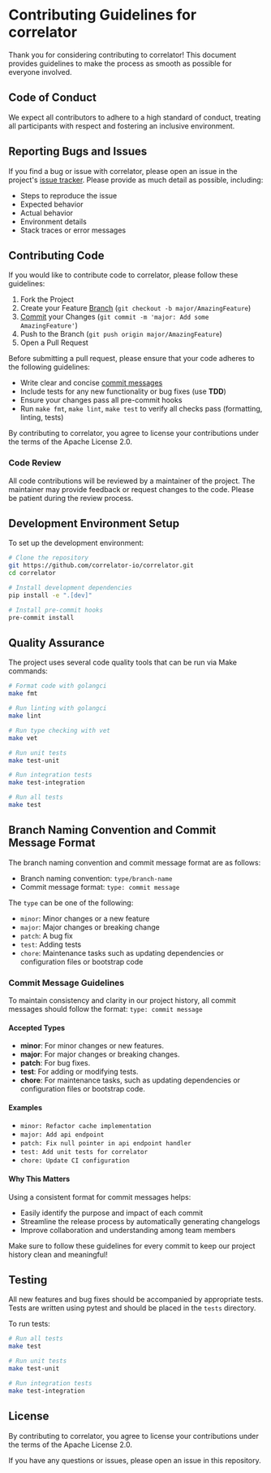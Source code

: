 # Contributing Guidelines for correlator

Thank you for considering contributing to correlator! This document provides guidelines to make the process as smooth as possible for everyone involved.

## Code of Conduct

We expect all contributors to adhere to a high standard of conduct, treating all participants with respect and fostering an inclusive environment.

## Reporting Bugs and Issues

If you find a bug or issue with correlator, please open an issue in the project's [issue tracker](https://github.com/correlator-io/correlator/issues). Please provide as much detail as possible, including:

- Steps to reproduce the issue
- Expected behavior
- Actual behavior
- Environment details
- Stack traces or error messages

## Contributing Code

If you would like to contribute code to correlator, please follow these guidelines:

1. Fork the Project
2. Create your Feature [Branch](#branch-naming-convention-and-commit-message-format) (`git checkout -b major/AmazingFeature`)
3. [Commit](#commit-message-guidelines) your Changes (`git commit -m 'major: Add some AmazingFeature'`)
4. Push to the Branch (`git push origin major/AmazingFeature`)
5. Open a Pull Request

Before submitting a pull request, please ensure that your code adheres to the following guidelines:

- Write clear and concise [commit messages](#commit-message-guidelines)
- Include tests for any new functionality or bug fixes (use **TDD**)
- Ensure your changes pass all pre-commit hooks
- Run `make fmt`, `make lint`, `make test` to verify all checks pass (formatting, linting, tests)

By contributing to correlator, you agree to license your contributions under the terms of the Apache License 2.0.

### Code Review

All code contributions will be reviewed by a maintainer of the project. The maintainer may provide feedback or request changes to the code. Please be patient during the review process.

## Development Environment Setup

To set up the development environment:

```bash
# Clone the repository
git https://github.com/correlator-io/correlator.git
cd correlator

# Install development dependencies
pip install -e ".[dev]"

# Install pre-commit hooks
pre-commit install
```

## Quality Assurance

The project uses several code quality tools that can be run via Make commands:

```bash
# Format code with golangci
make fmt

# Run linting with golangci
make lint

# Run type checking with vet
make vet

# Run unit tests
make test-unit

# Run integration tests
make test-integration

# Run all tests
make test
```

## Branch Naming Convention and Commit Message Format

The branch naming convention and commit message format are as follows:

- Branch naming convention: `type/branch-name`
- Commit message format: `type: commit message`

The `type` can be one of the following:

- `minor`: Minor changes or a new feature
- `major`: Major changes or breaking change
- `patch`: A bug fix
- `test`: Adding tests
- `chore`: Maintenance tasks such as updating dependencies or configuration files or bootstrap code

### Commit Message Guidelines

To maintain consistency and clarity in our project history, all commit messages should follow the format: `type: commit message`

#### Accepted Types
- **minor**: For minor changes or new features.
- **major**: For major changes or breaking changes.
- **patch**: For bug fixes.
- **test**: For adding or modifying tests.
- **chore**: For maintenance tasks, such as updating dependencies or configuration files or bootstrap code.

#### Examples
- `minor: Refactor cache implementation`
- `major: Add api endpoint`
- `patch: Fix null pointer in api endpoint handler`
- `test: Add unit tests for correlator`
- `chore: Update CI configuration`

#### Why This Matters
Using a consistent format for commit messages helps:
- Easily identify the purpose and impact of each commit
- Streamline the release process by automatically generating changelogs
- Improve collaboration and understanding among team members

Make sure to follow these guidelines for every commit to keep our project history clean and meaningful!

## Testing

All new features and bug fixes should be accompanied by appropriate tests. Tests are written using pytest and should be placed in the `tests` directory.

To run tests:

```bash
# Run all tests
make test

# Run unit tests
make test-unit

# Run integration tests
make test-integration
```

## License

By contributing to correlator, you agree to license your contributions under the terms of the Apache License 2.0.

If you have any questions or issues, please open an issue in this repository.